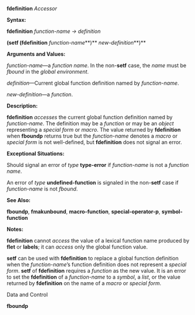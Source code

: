 **fdefinition** *Accessor* 

**Syntax:** 

**fdefinition** *function-name → definition* 

**(setf (fdefinition** *function-name***)** *new-definition***)** 

**Arguments and Values:** 

*function-name*—a *function name*. In the non-**setf** case, the *name* must be *fbound* in the *global environment*. 

*definition*—Current global function definition named by *function-name*. 

*new-definition*—a *function*. 

**Description:** 

**fdefinition** *accesses* the current global function definition named by *function-name*. The definition may be a *function* or may be an *object* representing a *special form* or *macro*. The value returned by **fdefinition** when **fboundp** returns true but the *function-name* denotes a *macro* or *special form* is not well-defined, but **fdefinition** does not signal an error. 

**Exceptional Situations:** 

Should signal an error of *type* **type-error** if *function-name* is not a *function name*. 

An error of *type* **undefined-function** is signaled in the non-**setf** case if *function-name* is not *fbound*. 

**See Also:** 

**fboundp**, **fmakunbound**, **macro-function**, **special-operator-p**, **symbol-function** 

**Notes:** 

**fdefinition** cannot *access* the value of a lexical function name produced by **flet** or **labels**; it can *access* only the global function value. 

**setf** can be used with **fdefinition** to replace a global function definition when the *function-name*’s function definition does not represent a *special form*. **setf** of **fdefinition** requires a *function* as the new value. It is an error to set the **fdefinition** of a *function-name* to a *symbol*, a *list*, or the value returned by **fdefinition** on the name of a *macro* or *special form*. 

Data and Control 





**fboundp** 

